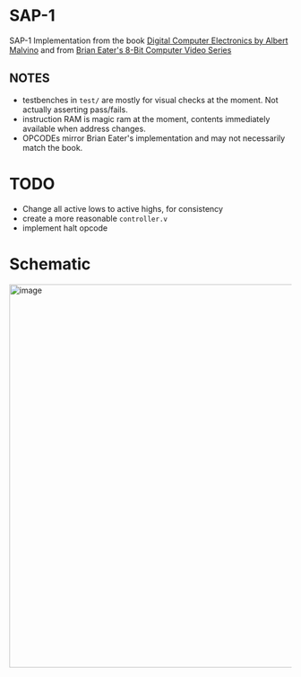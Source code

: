 # SAP-1

SAP-1 Implementation from the book [Digital Computer Electronics by Albert Malvino](https://www.amazon.com/Digital-Computer-Electronics-Albert-Malvino/dp/0028005945) and from [Brian Eater's 8-Bit Computer Video Series](https://www.youtube.com/watch?v=HyznrdDSSGM&list=PLowKtXNTBypGqImE405J2565dvjafglHU&index=1&ab_channel=BenEater)

## NOTES 
- testbenches in `test/` are mostly for visual checks at the moment. Not actually asserting pass/fails.
- instruction RAM is magic ram at the moment, contents immediately available when address changes.
- OPCODEs mirror Brian Eater's implementation and may not necessarily match the book. 

# TODO
- Change all active lows to active highs, for consistency 
- create a more reasonable `controller.v`
- implement halt opcode

# Schematic 

<img width="683" alt="image" src="https://user-images.githubusercontent.com/742516/221394647-07533ea6-8bb9-4f05-bef1-ca605313cdb2.png">

